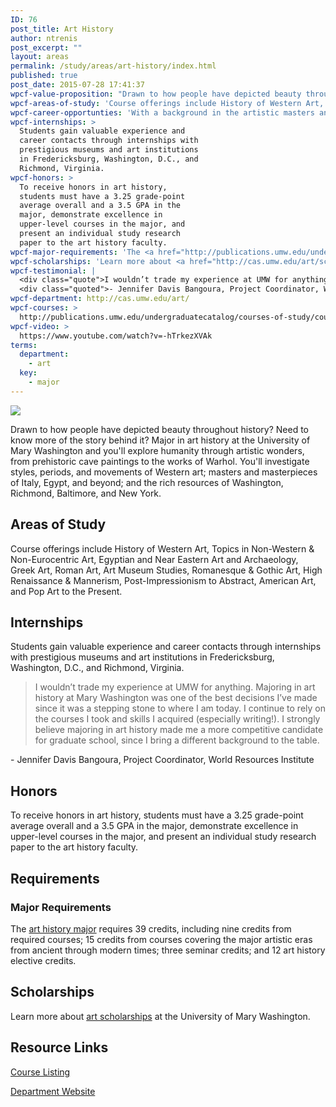 ```yaml
---
ID: 76
post_title: Art History
author: ntrenis
post_excerpt: ""
layout: areas
permalink: /study/areas/art-history/index.html
published: true
post_date: 2015-07-28 17:41:37
wpcf-value-proposition: "Drawn to how people have depicted beauty throughout history? Need to know more of the story behind it? Major in art history at the University of Mary Washington and you'll explore humanity through artistic wonders, from prehistoric cave paintings to the works of Warhol. You'll investigate styles, periods, and movements of Western art; masters and masterpieces of Italy, Egypt, and beyond; and the rich resources of  Washington, Richmond, Baltimore, and New York."
wpcf-areas-of-study: 'Course offerings include History of Western Art, Topics in Non-Western &amp; Non-Eurocentric Art, Egyptian and Near Eastern Art and Archaeology, Greek Art, Roman Art, Art Museum Studies, Romanesque &amp; Gothic Art, High Renaissance &amp; Mannerism, Post-Impressionism to Abstract, American Art, and Pop Art to the Present.'
wpcf-career-opportunties: 'With a background in the artistic masters and movements, UMW grads have created careers at such organizations as the American Association of Museums, Brooklyn Museum, Corcoran College of Art &amp; Design, Delaware Art Museum, Hirschhorn Museum and Sculpture Garden, Metropolitan Museum of Art, National Gallery of Art, Smithsonian Institution, and Virginia Museum of Fine Arts.'
wpcf-internships: >
  Students gain valuable experience and
  career contacts through internships with
  prestigious museums and art institutions
  in Fredericksburg, Washington, D.C., and
  Richmond, Virginia.
wpcf-honors: >
  To receive honors in art history,
  students must have a 3.25 grade-point
  average overall and a 3.5 GPA in the
  major, demonstrate excellence in
  upper-level courses in the major, and 
  present an individual study research
  paper to the art history faculty.
wpcf-major-requirements: 'The <a href="http://publications.umw.edu/undergraduatecatalog/courses-of-study/majors/arth/">art history major</a> requires 39 credits, including nine credits from required courses; 15 credits from courses covering the major artistic eras from ancient through modern times;  three seminar credits; and 12 art history elective credits.'
wpcf-scholarships: 'Learn more about <a href="http://cas.umw.edu/art/scholarship-descriptions/">art scholarships</a> at the University of Mary Washington.'
wpcf-testimonial: |
  <div class="quote">I wouldn’t trade my experience at UMW for anything. Majoring in art history at Mary Washington was one of the best decisions I’ve made since it was a stepping stone to where I am today. I continue to rely on the courses I took and skills I acquired (especially writing!). I strongly believe majoring in art history made me a more competitive candidate for graduate school, since I bring a different background to the table.</div>
  <div class="quoted">- Jennifer Davis Bangoura, Project Coordinator, World Resources Institute</div>
wpcf-department: http://cas.umw.edu/art/
wpcf-courses: >
  http://publications.umw.edu/undergraduatecatalog/courses-of-study/course-descriptions/arth/
wpcf-video: >
  https://www.youtube.com/watch?v=-hTrkezXVAk
terms:
  department:
    - art
  key:
    - major
---
```


<!-- Types Custom Fields: -->

<!-- video -->
[![](https://i.ytimg.com/vi/-hTrkezXVAk/hqdefault.jpg)](https://www.youtube.com/watch?v=-hTrkezXVAk)
<!-- End video -->

<!-- value-proposition -->
Drawn to how people have depicted beauty throughout history? Need to know more of the story behind it? Major in art history at the University of Mary Washington and you'll explore humanity through artistic wonders, from prehistoric cave paintings to the works of Warhol. You'll investigate styles, periods, and movements of Western art; masters and masterpieces of Italy, Egypt, and beyond; and the rich resources of Washington, Richmond, Baltimore, and New York.
<!-- End value-proposition -->

<!-- areas-of-study -->
## Areas of Study
Course offerings include History of Western Art, Topics in Non-Western & Non-Eurocentric Art, Egyptian and Near Eastern Art and Archaeology, Greek Art, Roman Art, Art Museum Studies, Romanesque & Gothic Art, High Renaissance & Mannerism, Post-Impressionism to Abstract, American Art, and Pop Art to the Present.
<!-- End areas-of-study -->

<!-- internships -->
## Internships
Students gain valuable experience and career contacts through internships with prestigious museums and art institutions in Fredericksburg, Washington, D.C., and Richmond, Virginia.
<!-- End internships -->

<!-- testimonial -->
> <div class="quote">I wouldn’t trade my experience at UMW for anything. Majoring in art history at Mary Washington was one of the best decisions I’ve made since it was a stepping stone to where I am today. I continue to rely on the courses I took and skills I acquired (especially writing!). I strongly believe majoring in art history made me a more competitive candidate for graduate school, since I bring a different background to the table.</div>
<div class="quoted">- Jennifer Davis Bangoura, Project Coordinator, World Resources Institute</div>
<!-- End testimonial -->

<!-- honors -->
## Honors
To receive honors in art history, students must have a 3.25 grade-point average overall and a 3.5 GPA in the major, demonstrate excellence in upper-level courses in the major, and present an individual study research paper to the art history faculty.
<!-- End honors -->

<!-- requirements -->
## Requirements

<!-- major-requirements -->
### Major Requirements
The [art history major](http://publications.umw.edu/undergraduatecatalog/courses-of-study/majors/arth/) requires 39 credits, including nine credits from required courses; 15 credits from courses covering the major artistic eras from ancient through modern times; three seminar credits; and 12 art history elective credits.
<!-- End major-requirements -->

<!-- End requirements -->

<!-- scholarships -->
## Scholarships
Learn more about [art scholarships](http://cas.umw.edu/art/scholarship-descriptions/) at the University of Mary Washington.
<!-- End scholarships -->

<!-- resource-links -->
## Resource Links

<!-- courses -->
[Course Listing](http://publications.umw.edu/undergraduatecatalog/courses-of-study/course-descriptions/arth/)

<!-- End courses -->


<!-- department -->
[Department Website](http://cas.umw.edu/art/)

<!-- End department -->

<!-- End resource-links -->

<!-- End Types Custom Fields -->